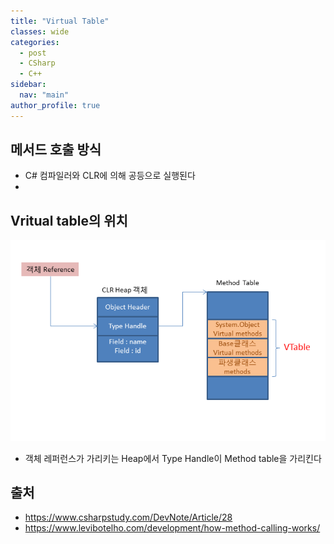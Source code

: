 ```yaml
---
title: "Virtual Table"
classes: wide
categories: 
  - post
  - CSharp
  - C++
sidebar:
  nav: "main"
author_profile: true
---
```


## 메서드 호출 방식
* C# 컴파일러와 CLR에 의해 공등으로 실행된다
* 

## Vritual table의 위치
![image](/assets/images/vtable.png)

* 객체 레퍼런스가 가리키는 Heap에서 Type Handle이 Method table을 가리킨다

## 출처
* <https://www.csharpstudy.com/DevNote/Article/28>
* <https://www.levibotelho.com/development/how-method-calling-works/>
